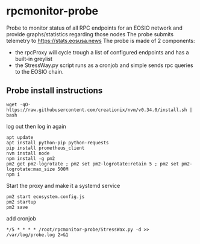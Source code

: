 # rpcmonitor-probe
Probe to monitor status of all RPC endpoints for an EOSIO network and provide graphs/statistics regarding those nodes
The probe submits telemetry to https://stats.eosusa.news
The probe is made of 2 components:
  * the rpcProxy will cycle trough a list of configured endpoints and has a built-in greylist
  * the StressWay.py script runs as a cronjob and simple sends rpc queries to the EOSIO chain.
  
## Probe install instructions

```
wget -qO- https://raw.githubusercontent.com/creationix/nvm/v0.34.0/install.sh | bash
```
log out then log in again
```
apt update
apt install python-pip python-requests
pip install prometheus_client
nvm install node
npm install -g pm2
pm2 get pm2-logrotate ; pm2 set pm2-logrotate:retain 5 ; pm2 set pm2-logrotate:max_size 500M
npm i
```
Start the proxy and make it a systemd service
```
pm2 start ecosystem.config.js
pm2 startup
pm2 save
```

add cronjob
```
*/5 * * * * /root/rpcmonitor-probe/StressWax.py -d >> /var/log/probe.log 2>&1
```

